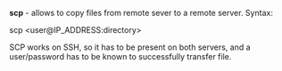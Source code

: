 


  
**scp** - allows to copy files from remote sever to a remote server. Syntax:  
  
  
 scp <options> <file name> <user@IP\_ADDRESS:directory>  
   
SCP works on SSH, so it has to be present on both servers, and a user/password has to be known to successfully transfer file.  
  
  

